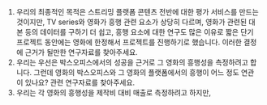 1. 우리의 최종적인 목적은 스트리밍 플랫폼 콘텐츠 전반에 대한 평가 서비스를 만드는 것이지만, TV series와 영화가 흥행 관련 요소가 상당히 다르며, 영화가 관련된 대본 등의 데이터를 구하기 더 쉽고, 흥행 요소에 대한 연구도 많은 이유로 짧은 단기 프로젝트 동안에는 영화에 한정해서 프로젝트를 진행하기로 했습니다. 이러한 결정에 근거가 될만한 연구자료를 찾아주세요.
2. 우리는 우선은 박스오피스에서의 성공을 근거로 그 영화의 흥행성을 측정하려고 합니다. 그런데 영화의 박스오피스와 그 영화의 플랫폼에서의 흥행이 어느 정도 연관이 있나요? 관련 연구자료를 찾아주세요.
3. 우리는 각 영화의 흥행성을 제작비 대비 매출로 측정하려고 하지만, 